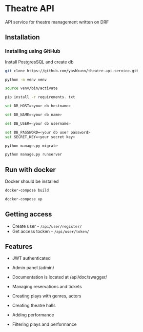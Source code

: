 # Theatre API


API service for theatre management written on DRF

## Installation
### Installing using GitHub

Install PostgresSQL and create db


```bash
git clone https://github.com/yashkunn/theatre-api-service.git

python -m venv venv

source venv/bin/activate

pip install -r requirements. txt

set DB_HOST=<your db hostname>

set DB_NAME=<your db name>

set DB_USER=<your db username>

set DB_PASSWORD=<your db user password>
set SECRET_KEY=<your secret key>

python manage.py migrate

python manage.py runserver
```

## Run with docker
Docker should be installed

```bash
docker-compose build

docker-compose up
```
## Getting access

- Create user  - ```/api/user/register/```
- Get access tocken - ```/api/user/token/```

## Features

- JWT authenticated

- Admin panel /admin/

- Documentation is located at /api/doc/swagger/

- Managing reservations and tickets

- Creating plays with genres, actors

- Creating theatre halls

- Adding performance

- Filtering plays and performance
